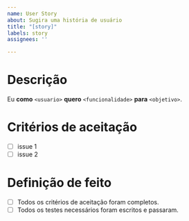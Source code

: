 ```yaml
---
name: User Story
about: Sugira uma história de usuário
title: "[story]"
labels: story
assignees: ''

---
```


# Descrição

Eu **como**  `<usuario>` **quero** `<funcionalidade>` **para** `<objetivo>`.

# Critérios de aceitação

- [ ] issue 1
- [ ] issue 2

# Definição de feito

- [ ] Todos os critérios de aceitação foram completos.
- [ ] Todos os testes necessários foram escritos e passaram.
